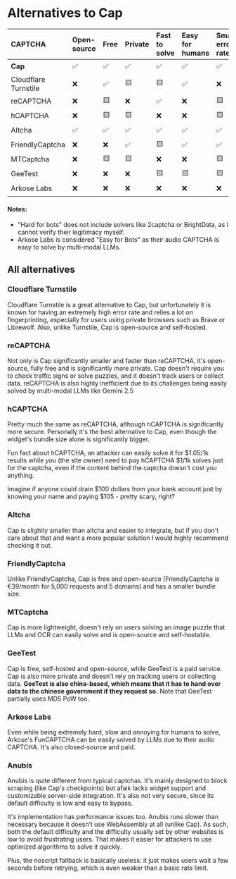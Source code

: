 # Alternatives to Cap

| CAPTCHA | Open-source | Free | Private | Fast to solve | Easy for humans | Small error rate | Checkpoint support | Widget support | GDPR/CCPA Compliant | Customizable | Hard for bots | Easy to integrate |
| :-- | :-- | :-- | :-- | :-- | :-- | :-- | :-- | :-- | :-- | :-- | :-- | :-- |
| **Cap** | ✅ | ✅ | ✅ | ✅ | ✅ | ✅ | ✅ | ✅ | ✅ | ✅ | 🟨 | ✅ |
| Cloudflare Turnstile | ❌ | ✅ | 🟨 | 🟨 | ✅ | ❌ | 🟨 | ✅ | ✅ | ❌ | 🟨 | ✅ |
| reCAPTCHA | ❌ | 🟨 | ❌ | ✅ | ❌ | 🟨 | ❌ | ✅ | 🟨 | ❌ | ❌ | ✅ |
| hCAPTCHA | ❌ | 🟨 | 🟨 | ❌ | ❌ | 🟨 | ❌ | ✅ | 🟨 | ❌ | 🟨 | ✅ |
| Altcha | ✅ | ✅ | ✅ | ✅ | ✅ | ✅ | ❌ | ✅ | ✅ | ✅ | 🟨 | 🟨 |
| FriendlyCaptcha | ❌ | ❌ | ✅ | 🟨 | ✅ | ✅ | ❌ | ✅ | ✅ | ✅ | 🟨 | 🟨 |
| MTCaptcha | ❌ | 🟨 | 🟨 | ❌ | ❌ | 🟨 | ❌ | ✅ | ✅ | ❌ | ❌ | 🟨 |
| GeeTest | ❌ | ❌ | ❌ | 🟨 | 🟨 | 🟨 | ❌ | ✅ | ✅ | ❌ | 🟨 | 🟨 |
| Arkose Labs | ❌ | ❌ | ❌ | ❌ | ❌ | ❌ | ❌ | ❌ | ✅ | 🟨 | ❌ | ❌ |

#### Notes:

- "Hard for bots" does not include solvers like 2captcha or BrightData, as I cannot verify their legitimacy myself.
- Arkose Labs is considered "Easy for Bots" as their audio CAPTCHA is easy to solve by multi-modal LLMs.

## All alternatives

### Cloudflare Turnstile

Cloudflare Turnstile is a great alternative to Cap, but unfortunately it is known for having an extremely high error rate and relies a lot on fingerprinting, especially for users using private browsers such as Brave or Librewolf. Also, unlike Turnstile, Cap is open-source and self-hosted.

### reCAPTCHA

Not only is Cap significantly smaller and faster than reCAPTCHA, it's open-source, fully free and is significantly more private. Cap doesn't require you to check traffic signs or solve puzzles, and it doesn't track users or collect data. reCAPTCHA is also highly inefficient due to its challenges being easily solved by multi-modal LLMs like Gemini 2.5

### hCAPTCHA

Pretty much the same as reCAPTCHA, although hCAPTCHA is significantly more secure. Personally it's the best alternative to Cap, even though the widget's bundle size alone is significantly bigger.

Fun fact about hCAPTCHA, an attacker can easily solve it for $1.05/1k results while _you_ (the site owner) need to pay hCAPTCHA $1/1k solves just for the captcha, even if the content behind the captcha doesn't cost you anything.

Imagine if anyone could drain $100 dollars from your bank account just by knowing your name and paying $105 - pretty scary, right?

### Altcha

Cap is slightly smaller than altcha and easier to integrate, but if you don't care about that and want a more popular solution I would highly recommend checking it out.

### FriendlyCaptcha

Unlike FriendlyCaptcha, Cap is free and open-source (FriendlyCaptcha is €39/month for 5,000 requests and 5 domains) and has a smaller bundle size.

### MTCaptcha

Cap is more lightweight, doesn't rely on users solving an image puzzle that LLMs and OCR can easily solve and is open-source and self-hostable.

### GeeTest

Cap is free, self-hosted and open-source, while GeeTest is a paid service. Cap is also more private and doesn't rely on tracking users or collecting data. **GeeTest is also china-based, which means that it has to hand over data to the chinese government if they request so.** Note that GeeTest partially uses MD5 PoW too.

### Arkose Labs

Even while being extremely hard, slow and annoying for humans to solve, Arkose's FunCAPTCHA can be easily solved by LLMs due to their audio CAPTCHA. It's also closed-source and paid.

### Anubis

Anubis is quite different from typical captchas. It's mainly designed to block scraping (like Cap's checkpoints) but afaik lacks widget support and customizable server-side integration. It's also not very secure, since its default difficulty is low and easy to bypass.

It's implementation has performance issues too. Anubis runs slower than necessary because it doesn’t use WebAssembly at all (unlike Cap). As such, both the default difficulty and the difficulty usually set by other websites is low to avoid frustrating users. That makes it easier for attackers to use optimized algorithms to solve it quickly.

Plus, the noscript fallback is basically useless: it just makes users wait a few seconds before retrying, which is even weaker than a basic rate limit.
